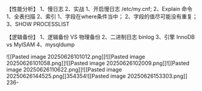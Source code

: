 

【性能分析】
1、慢日志
2、实战
	1、开启慢日志 /etc/my.cnf;
	2、Explain 命令
		1、全表扫描
		2、索引
			1、字段在where条件当中；
			2、字段的值尽可能没有重复；
	3、SHOW PROCESSLIST


【逻辑备份】
1、逻辑备份 VS 物理备份
2、二进制日志 binlog
3、引擎
	InnoDB vs MyISAM
4、mysqldump



![[Pasted image 20250626101012.png]]![[Pasted image 20250626101058.png]]![[Pasted image 20250626102009.png]]![[Pasted image 20250626110622.png]]![[Pasted image 20250626144525.png]]354354![[Pasted image 20250626153303.png]] 236-